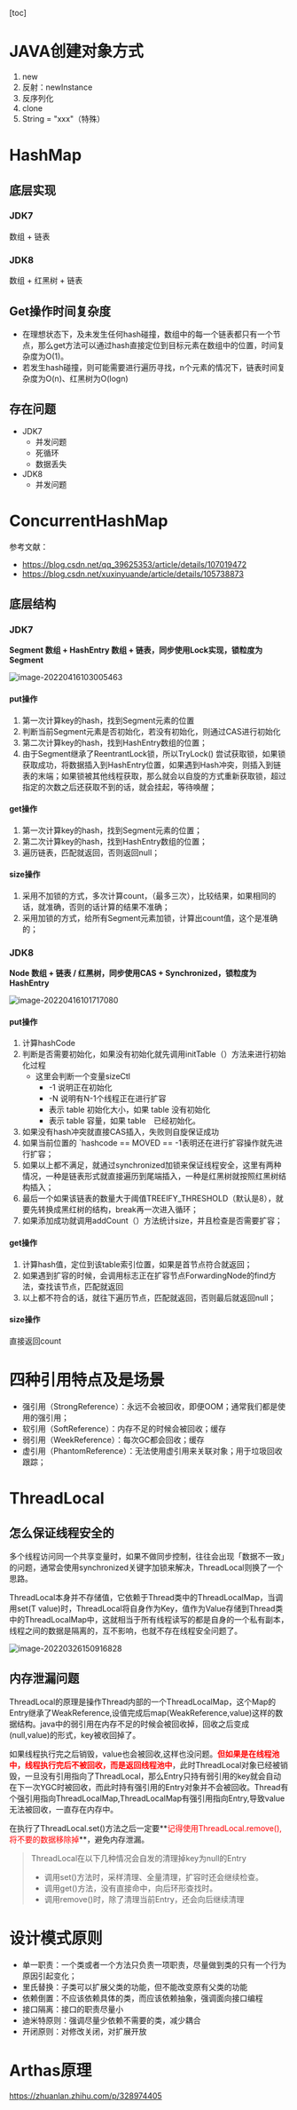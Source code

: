 [toc]

# JAVA创建对象方式

1. new
2. 反射：newInstance
3. 反序列化
4. clone
5. String = "xxx"（特殊）

# HashMap 

## 底层实现

### JDK7

数组 + 链表

### JDK8

数组 + 红黑树 + 链表



## Get操作时间复杂度

- 在理想状态下，及未发生任何hash碰撞，数组中的每一个链表都只有一个节点，那么get方法可以通过hash直接定位到目标元素在数组中的位置，时间复杂度为O(1)。
- 若发生hash碰撞，则可能需要进行遍历寻找，n个元素的情况下，链表时间复杂度为O(n)、红黑树为O(logn)



## 存在问题

- JDK7
  - 并发问题
  - 死循环
  - 数据丢失
- JDK8
  - 并发问题

# ConcurrentHashMap

参考文献：

- https://blog.csdn.net/qq_39625353/article/details/107019472
- https://blog.csdn.net/xuxinyuande/article/details/105738873

## 底层结构

### JDK7

 **Segment 数组 + HashEntry 数组 + 链表，同步使用Lock实现，锁粒度为Segment**

![image-20220416103005463](https://gitee.com/firewolf/allinone/raw/master/images/image-20220416103005463.png)

#### put操作

1. 第一次计算key的hash，找到Segment元素的位置
2. 判断当前Segment元素是否初始化，若没有初始化，则通过CAS进行初始化
3. 第二次计算key的hash，找到HashEntry数组的位置；
4. 由于Segment继承了ReentrantLock锁，所以TryLock() 尝试获取锁，如果锁获取成功，将数据插入到HashEntry位置，如果遇到Hash冲突，则插入到链表的末端；如果锁被其他线程获取，那么就会以自旋的方式重新获取锁，超过指定的次数之后还获取不到的话，就会挂起，等待唤醒；

#### get操作

1. 第一次计算key的hash，找到Segment元素的位置；
2. 第二次计算key的hash，找到HashEntry数组的位置；
3. 遍历链表，匹配就返回，否则返回null；

#### size操作

1. 采用不加锁的方式，多次计算count，（最多三次），比较结果，如果相同的话，就准确，否则的话计算的结果不准确；
2. 采用加锁的方式，给所有Segment元素加锁，计算出count值，这个是准确的；



### JDK8

**Node 数组 + 链表 / 红黑树，同步使用CAS + Synchronized，锁粒度为HashEntry**

![image-20220416101717080](https://gitee.com/firewolf/allinone/raw/master/images/image-20220416101717080.png)

#### put操作

1. 计算hashCode
2. 判断是否需要初始化，如果没有初始化就先调用initTable（）方法来进行初始化过程
   - 这里会判断一个变量sizeCtl
     - -1 说明正在初始化
     - -N 说明有N-1个线程正在进行扩容
     - 表示 table 初始化大小，如果 table 没有初始化
     - 表示 table 容量，如果 table　已经初始化。
3. 如果没有hash冲突就直接CAS插入，失败则自旋保证成功
4. 如果当前位置的 `hashcode == MOVED == -1表明还在进行扩容操作就先进行扩容；
5. 如果以上都不满足，就通过synchronized加锁来保证线程安全，这里有两种情况，一种是链表形式就直接遍历到尾端插入，一种是红黑树就按照红黑树结构插入；
6. 最后一个如果该链表的数量大于阈值TREEIFY_THRESHOLD（默认是8），就要先转换成黑红树的结构，break再一次进入循环；
7. 如果添加成功就调用addCount（）方法统计size，并且检查是否需要扩容；

#### get操作

1. 计算hash值，定位到该table索引位置，如果是首节点符合就返回；
2. 如果遇到扩容的时候，会调用标志正在扩容节点ForwardingNode的find方法，查找该节点，匹配就返回
3. 以上都不符合的话，就往下遍历节点，匹配就返回，否则最后就返回null；

#### size操作

直接返回count



# 四种引用特点及是场景

- 强引用（StrongReference）：永远不会被回收，即便OOM；通常我们都是使用的强引用；
- 软引用（SoftReference）：内存不足的时候会被回收；缓存
- 弱引用（WeekReference）：每次GC都会回收；缓存
- 虚引用（PhantomReference）：无法使用虚引用来关联对象；用于垃圾回收跟踪；



# ThreadLocal

## 怎么保证线程安全的

多个线程访问同一个共享变量时，如果不做同步控制，往往会出现「数据不一致」的问题，通常会使用synchronized关键字加锁来解决，ThreadLocal则换了一个思路。

ThreadLocal本身并不存储值，它依赖于Thread类中的ThreadLocalMap，当调用set(T value)时，ThreadLocal将自身作为Key，值作为Value存储到Thread类中的ThreadLocalMap中，这就相当于所有线程读写的都是自身的一个私有副本，线程之间的数据是隔离的，互不影响，也就不存在线程安全问题了。

![image-20220326150916828](https://gitee.com/firewolf/allinone/raw/master/images/image-20220326150916828.png)



## 内存泄漏问题

ThreadLocal的原理是操作Thread内部的一个ThreadLocalMap，这个Map的Entry继承了WeakReference,设值完成后map(WeakReference,value)这样的数据结构。java中的弱引用在内存不足的时候会被回收掉，回收之后变成(null,value)的形式，key被收回掉了。

如果线程执行完之后销毁，value也会被回收,这样也没问题。**<font color=red>但如果是在线程池中，线程执行完后不被回收，而是返回线程池中</font>**，此时ThreadLocal对象已经被销毁，一旦没有引用指向了ThreadLocal，那么Entry只持有弱引用的key就会自动在下一次YGC时被回收，而此时持有强引用的Entry对象并不会被回收。Thread有个强引用指向ThreadLocalMap,ThreadLocalMap有强引用指向Entry,导致value无法被回收，一直存在内存中。

在执行了ThreadLocal.set()方法之后一定要**<font color=red>记得使用ThreadLocal.remove(),将不要的数据移除掉</font>**，避免内存泄漏。

> ThreadLocal在以下几种情况会自发的清理掉key为null的Entry
>
> - 调用set()方法时，采样清理、全量清理，扩容时还会继续检查。
> - 调用get()方法，没有直接命中，向后环形查找时。
> - 调用remove()时，除了清理当前Entry，还会向后继续清理



# 设计模式原则

- 单一职责：一个类或者一个方法只负责一项职责，尽量做到类的只有一个行为原因引起变化；
- 里氏替换：子类可以扩展父类的功能，但不能改变原有父类的功能
- 依赖倒置：不应该依赖具体的类，而应该依赖抽象，强调面向接口编程
- 接口隔离：接口的职责尽量小
- 迪米特原则：强调尽量少依赖不需要的类，减少耦合
- 开闭原则：对修改关闭，对扩展开放



# Arthas原理

https://zhuanlan.zhihu.com/p/328974405
